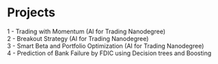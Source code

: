 # Projects

1 - Trading with Momentum (AI for Trading Nanodegree)  
2 - Breakout Strategy (AI for Trading Nanodegree)  
3 - Smart Beta and Portfolio Optimization (AI for Trading Nanodegree)  
4 - Prediction of Bank Failure by FDIC using Decision trees and Boosting
